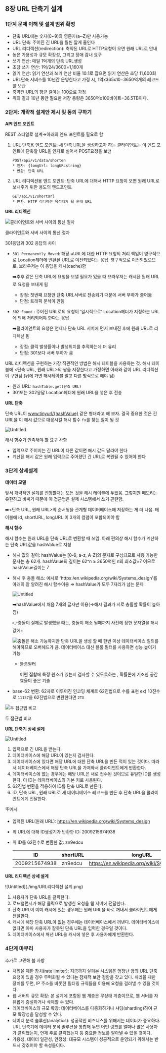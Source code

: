 ## 8장 URL 단축기 설계

### 1단계 문제 이해 및 설계 범위 확정

- 단축 URL에는 숫자(0~9)와 영문자(a~Z)만 사용가능
- URL 단축: 주어진 긴 URL을 훨씬 짧게 줄인다
- URL 리디렉션(redirection): 축약된 URL로 HTTP요청이 오면 원래 URL로 안내
- 높은 가용성과 규모 확장성, 그리고 장애 감내 요구
- 쓰기 연산: 매일 1억개의 단축 URL생성
- 초당 쓰기 연산: 1억/24/3600=1,160개
- 읽기 연산: 읽기 연산과 쓰기 연산 비율 10:1로 잡으면 읽기 연산은 초당 11,600회
- URL단축 서비스를 10년간 운영한다고 가정 시, 1억x365x10=3650억개의 레코드를 보관
- 축약전 URL의 평균 길이는 100으로 가정
- 위의 결과 10년 동안 필요한 저장 용량은 3650억x100바이트=36.5TB이다.

### 2단계: 개략적 설계안 제시 및 동의 구하기

**API 엔드 포인트**

REST 스타일로 설계→아래의 엔드 포인트를 필요로 함

1. URL 단축용 엔드 포인트: 새 단축 URL을 생성하고자 하는 클라이언트는 이 엔드 포인트에 단축할 URL을 인자로 실어서 POST요청을 보냄
    
    ```
    POST/api/v1/data/shorten
    * 인자: {longUrl: longURLstring}
    * 반환: 단축 URL
    ```
    
2. URL 리디렉션용 엔드 포인트: 단축 URL에 대해서 HTTP 요청이 오면 원래 URL로 보내주기 위한 용도의 엔드포인트
    
    ```
    GET/api/v1/shortUrl
    * 반환: HTTP 리디렉션 목적지가 될 원래 URL
    ```
    

**URL 리디렉션**

![클라이언트와 서버 사이의 통신 절차](./img/URL리디렉션.png)

클라이언트와 서버 사이의 통신 절차

301응답과 302 응답의 차이

- `301 Permanently Moved`: 해당 uURL에 대한 HTTP 요청의 처리 책임이 영구적으로 Location헤더에 반환된 URL로 이전되었다는 응답. 영구적으로 이전되었으므로, 브라우저는 이 응답을 캐시(cache)함
    
    ➡️추후 같은 단축 URL에 요청을 보낼 필요가 있을 때 브라우저는 캐시된 원래 URL로 요청을 보내게 됨
    
    - 장점: 첫번째 요청만 단축 URL서버로 전송되기 때문에 서버 부하가 줄어듦
    - 단점: 트래픽 분석이 안됨
- `302 Found` : 주어진 URL로의 요청이 ‘일시적으로’ Location헤더가 지정하는 URL에 의해 처리되어야 한다는 응답
    
    ➡️클라이언트의 요청은 언제나 단축 URL 서버에 먼저 보내진 후에 원래 URL로 리디렉션 됨
    
    - 장점: 클릭 발생률이나 발생위치를 추적하는데 더 유리
    - 단점: 301보다 서버 부하가 큼

URL 리디렉션을 구현하는 가장 직관적인 방법은 해시 테이블을 사용하는 것. 해시 테이블에 <단축 URL, 원래 URL>의 쌍을 저장한다고 가정하면 아래와 같이 URL 리디렉션이 구현됨 (뒤에 가면 해시테이블 말고 다른 방식으로 해야 됨)

- 원래 URL: `hashTable.get(단축 URL)`
- 301또는 302응답 Location헤더에 원래 URL을 넣은 후 전송

**URL 단축**

단축 URL이 www.tinyurl/{hashValue} 같은 형태라고 해 보자. 결국 중요한 것은 긴 URL을 이 해시 값으로 대응시킬 해시 함수 `fx`를 찾는 일이 될 것

![Untitled](./img/URL단축.png)

해시 함수가 만족해야 할 요구 사항

- 입력으로 주어지는 긴 URL이 다른 값이면 해시 값도 달라야 한다
- 계산된 해시 값은 원래 입력으로 주어졌던 긴 URL로 복원될 수 있어야 한다

### 3단계 상세설계

**데이터 모델**

앞서 개략적인 설계를 진행할때는 모든 것을 해시 테이블에 두었음. 그렇지만 메모리는 유한하고 비싸기 때문에 이 접근법은 실제 시스템에서 쓰기 곤란함.

➡️<단축 URL, 원래 URL>의 순서쌍을 관계형 데이터베이스에 저장하는 게 더 나음. 테이블에 id, shortURL, longURL 이 3개의 컬럼이 포함되어야 함

**해시 함수**

해시 함수는 원래 URL을 단축 URL로 변환할 때 쓰임. 아래 편의상 해시 함수가 계산하는 단축 URL값을 hashValue로 지칭

- 해시 값의 길이: hashValue는 [0-9, a-z, A-Z]의 문자로 구성되므로 사용 가능한 문자는 총 62개. hashValue의 길이는 62^n ≥ 3650억인 n의 최소값=7 이므로 hashValue길이는 7
- 해시 후 충돌 해소: 예시로 'https:/en.wikipedia.org/wiki/Systems_design'를 아래의 잘 알려진 해시 함수이용 ⇒ hashValue가 모두 7자리가 넘는 문제
    
    ![Untitled](./img/해시함수표.png)
    
    ➡️hashValue에서 처음 7개의 글자만 이용(→해시 결과가 서로 충돌할 확률이 높아짐)
    
    👉충돌이 실제로 발생했을 때는, 충돌이 해소 될때까지 사전에 정한 문자열을 해시 값에+
    
    ![충돌은 해소 가능하지만 단축 URL을 생성 할 때 한번 이상 데이터베이스 질의를 해야하므로 오버헤드가 큼. 데이터베이스 대신 블룸 필터를 사용하면 성능 높이기 가능](./img/해시함수.png)
    
    - 블룸필터
        
        어떤 집합에 특정 원소가 있는지 검사할 수 있도록하는 , 확률론에 기초한 공간 효율이 좋은 기술
        
- base-62 변환:  62자로 이루어진 인코딩 체계로 62진법으로 수를 표현 ex) 10진수로 `11157`을 62진법으로 변환한다면 `2TX`

![두 접근법 비교](./img/base62.png)

두 접근법 비교

**URL 단축기 상세 설계**

![Untitled](./img/URL단축기설계.png)

1. 입력으로 긴 URL을 받는다.
2. 데이터베이스에 해당 URL이 있는지 검사한다.
3. 데이터베이스에 있다면 해당 URL에 대한 단축 URL을 만든 적이 있는 것이다. 따라서 데이터베이스에서 해당 단축 URL을 가져와서 클라이언트에게 반환한다.
4. 데이터베이스에 없는 경우에는 해당 URL은 새로 접수된 것이므로 유일한 ID를 생성한다. 이 ID는 데이터베이스의 기본 키로 사용된다.
5. 62진법 변환을 적용하여 ID를 단축 URL로 만든다.
6. ID, 단축 URL, 원래 URL로 새 데이터베이스 레코드를 만든 후 단축 URL을 클라이언트에게 전달한다.

🪧예시

- 입력된 URL(원래 URL): https://en.wikipedia.org/wiki/Systems_design
- 위 URL에 대해 ID생성기가 반환한 ID: 2009215674938
- 위 ID를 62진수로 변환한 값: zn9edcu
    
    
    | ID | shortURL | longURL |
    | --- | --- | --- |
    | 2009215674938 | zn9edcu | https://en.wikipedia.org/wiki/Systems_design |

**URL 리디렉션 상세 설계**

![Untitled](./img/URL리디렉션 설계.png)

1. 사용자가 단축 URL을 클릭한다.
2. 로드밸런서가 해당 클릭으로 발생한 요청을 웹 서버에 전달한다.
3. 단축 URL이 이미 캐시에 있는 경우에는 원래 URL을 바로 꺼내서 클라이언트에게 전달한다.
4. 캐시에 해당 단축 URL이 없는 경우에는 데이터베이스에서 꺼낸다. 데이터베이스에 없다면 아마 사용자가 잘못된 단축 URL을 입력한 경우일 것이다.
5. 데이터베이스에서 꺼낸 URL을 캐시에 넣은 후 사용자에게 반환한다.

### 4단계 마무리

추가로 고민해 볼 사항

- 처리율 제한 장치(rate limiter): 지금까지 살펴본 시스템은 엄청난 양의 URL 단축 요청이 있을 경우 무력화될 수 있다는 잠재적 보안 결함을 갖고 있다. 처리율 제한 장치를 두면, IP 주소를 비롯한 필터링 규칙들을 이용해 요청을 걸러낼 수 있을 것이다.
- 웹 서버의 규모 확장: 본 설계에 포함된 웹 계층은 무상태 계층이므로, 웹 서버를 자유롭게 증설하거나 삭제할 수 있다.
- 데이터베이스의 규모 확장: 데이터베이스를 다중화하거나 샤딩(sharding)하여 규모 확장성을 달성할 수 있다.
- 데이터 분석 솔루션(analytics): 성공적인 비즈니스를 위해서는 데이터가 중요하다. URL 단축기에 데이터 분석 솔루션을 통합해 두면 어떤 링크를 얼마나 많은 사용자가 클릭했는지, 언제 주로 클릭했는지 등 중요한 정보를 알아낼 수 있을 것이다.
- 가용성, 데이터 일관성, 안정성: 대규모 시스템이 성공적으로 운영되기 위해서는 반드시 갖추어야 할 속성들이다.
